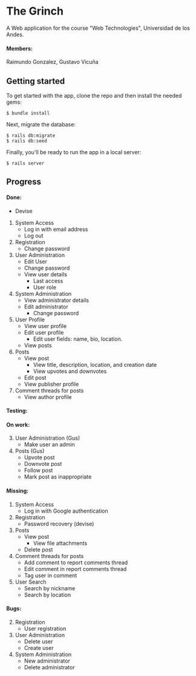 # The Grinch
A Web application for the course "Web Technologies", Universidad de los Andes.
#### Members:
Raimundo Gonzalez,
Gustavo Vicuña
## Getting started

To get started with the app, clone the repo and then install the needed gems:

```
$ bundle install
```

Next, migrate the database:

```
$ rails db:migrate
$ rails db:seed
```

Finally, you'll be ready to run the app in a local server:

```
$ rails server
```
## Progress
#### Done:
* Devise
1. System Access
    * Log in with email address
    * Log out
2. Registration
    * Change password
3. User Administration
    * Edit User
    * Change password
    * View user details
        * Last access
        * User role
4. System Administration
    * View administrator details
    * Edit administrator
        * Change password
5. User Profile
    * View user profile
    * Edit user profile
       * Edit user fields: name, bio, location.
    * View posts
6. Posts
    * View post
        * View title, description, location, and creation date
        * View upvotes and downvotes
    * Edit post
    * View publisher profile
7. Comment threads for posts
    * View author profile
#### Testing:
#### On work:
3. User Administration (Gus)
    * Make user an admin
6. Posts (Gus)
    * Upvote post
    * Downvote post
    * Follow post
    * Mark post as inappropriate
#### Missing:
1. System Access
    * Log in with Google authentication
2. Registration
    * Password recovery (devise)
6. Posts
    * View post
        * View file attachments
    * Delete post
7. Comment threads for posts
    * Add comment to report comments thread
    * Edit comment in report comments thread
    * Tag user in comment
8. User Search
    * Search by nickname
    * Search by location
#### Bugs:
2. Registration
    * User registration
3. User Administration
    * Delete user
    * Create user
4. System Administration
    * New administrator
    * Delete administrator